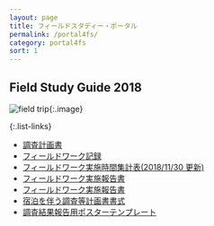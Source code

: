 ```yaml
---
layout: page
title: フィールドスタディー・ポータル
permalink: /portal4fs/
category: portal4fs
sort: 1
---
```


## Field Study Guide 2018

<!--![field trip](/assets/images/v1/2018/07/Field-trip_-_school_children_outdoors_listening_to_man_wide.jpg "field trip"){:.image}-->
![field trip](../assets/images/v1/2018/07/Field-trip_-_school_children_outdoors_listening_to_man_wide.jpg "field trip"){:.image}

{:.list-links}
<ul class="portal4fs">
  <li><a href="https://github.com/gsc-aoyama/fieldstudy-guide4gsc/raw/master/FieldStudyGuide2018/FieldWorkPlanProposal2018.docx" class="doc" target="_blank">調査計画書</a></li>
  <li><a href="https://github.com/gsc-aoyama/fieldstudy-guide4gsc/raw/master/FieldStudyGuide2018/FieldWorkLog2018.docx" class="doc" target="_blank">フィールドワーク記録</a></li>
  <li><a href="https://github.com/gsc-aoyama/fieldstudy-guide4gsc/raw/master/FieldStudyGuide2018/FieldWorkRecordSheet2018(rev.1130).xlsx" class="xls" target="_blank">フィールドワーク実施時間集計表(2018/11/30 更新)</a></li>
  <li><a href="https://github.com/gsc-aoyama/fieldstudy-guide4gsc/raw/master/FieldStudyGuide2018/FieldWorkReport2018.docx" class="doc" target="_blank">フィールドワーク実施報告書</a></li>
  <li><a href="https://github.com/gsc-aoyama/fieldstudy-guide4gsc/raw/master/FieldStudyGuide2018/FieldWorkReport2018.docx" class="doc" target="_blank">フィールドワーク実施報告書</a></li>
  <li><a href="https://github.com/gsc-aoyama/www4gsc/raw/gh-pages/assets/docs/2018/09/8%20%E5%AE%BF%E6%B3%8A%E3%82%92%E4%BC%B4%E3%81%86%E8%AA%BF%E6%9F%BB%E7%AD%89_%E8%A8%88%E7%94%BB%E6%9B%B8_%E6%9B%B8%E5%BC%8F.docx" class="doc" target="_blank">宿泊を伴う調査等計画書書式</a></li>
  <li><a href="https://github.com/gsc-aoyama/templetes4fieldstudy/blob/master/v1.2/README.md" class="pop" target="_blank">調査結果報告用ポスターテンプレート</a></li>
</ul>

<!--
*   [調査計画書](https://github.com/gsc-aoyama/fieldstudy-guide4gsc/raw/master/FieldStudyGuide2018/FieldWorkPlanProposal2018.docx)
*   [フィールドワーク記録](https://github.com/gsc-aoyama/fieldstudy-guide4gsc/raw/master/FieldStudyGuide2018/FieldWorkLog2018.docx)
*   [フィールドワーク実施時間集計表](https://github.com/gsc-aoyama/fieldstudy-guide4gsc/raw/master/FieldStudyGuide2018/FieldWorkRecordSheet2018.xlsx)
*   [フィールドワーク実施報告書](https://github.com/gsc-aoyama/fieldstudy-guide4gsc/raw/master/FieldStudyGuide2018/FieldWorkReport2018.docx)
*   [フィールドワーク実施報告書](https://github.com/gsc-aoyama/fieldstudy-guide4gsc/raw/master/FieldStudyGuide2018/FieldWorkReport2018.docx)
*   [宿泊を伴う調査等計画書書式](https://github.com/gsc-aoyama/www4gsc/raw/gh-pages/assets/docs/2018/09/8%20%E5%AE%BF%E6%B3%8A%E3%82%92%E4%BC%B4%E3%81%86%E8%AA%BF%E6%9F%BB%E7%AD%89_%E8%A8%88%E7%94%BB%E6%9B%B8_%E6%9B%B8%E5%BC%8F.docx)
*   [調査結果報告用ポスターテンプレート](https://github.com/gsc-aoyama/templetes4fieldstudy/blob/master/v1.2/README.md)
-->

